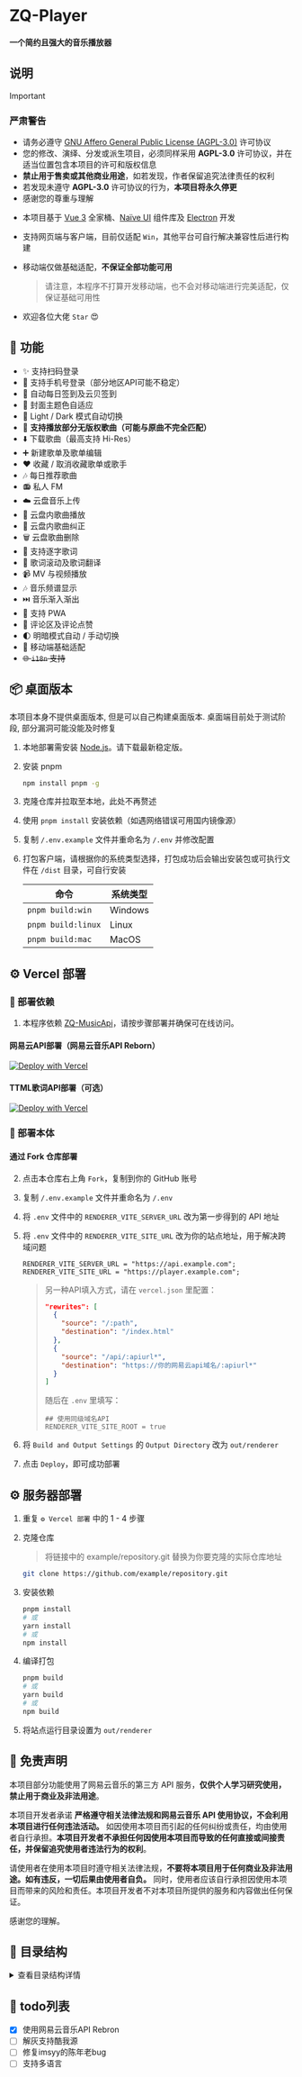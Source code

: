 # ZQ-Player


#### 一个简约且强大的音乐播放器


## 说明

> [!IMPORTANT]
>
> ### 严肃警告
>
> - 请务必遵守 [GNU Affero General Public License (AGPL-3.0)](https://www.gnu.org/licenses/agpl-3.0.html) 许可协议
> - 您的修改、演绎、分发或派生项目，必须同样采用 **AGPL-3.0** 许可协议，并在适当位置包含本项目的许可和版权信息
> - **禁止用于售卖或其他商业用途**，如若发现，作者保留追究法律责任的权利
> - 若发现未遵守 **AGPL-3.0** 许可协议的行为，**本项目将永久停更**
> - 感谢您的尊重与理解

- 本项目基于 [Vue 3](https://cn.vuejs.org/) 全家桶、[Naïve UI](https://www.naiveui.com/) 组件库及 [Electron](https://www.electronjs.org/zh/docs/latest/) 开发
- 支持网页端与客户端，目前仅适配 `Win`，其他平台可自行解决兼容性后进行构建
- 移动端仅做基础适配，**不保证全部功能可用**

  > 请注意，本程序不打算开发移动端，也不会对移动端进行完美适配，仅保证基础可用性

- 欢迎各位大佬 `Star` 😍

## 🎉 功能

- ✨ 支持扫码登录
- 📱 支持手机号登录（部分地区API可能不稳定）
- 📅 自动每日签到及云贝签到
- 🎨 封面主题色自适应
- 🌚 Light / Dark 模式自动切换
- 🎵 **支持播放部分无版权歌曲（可能与原曲不完全匹配）**
- ⬇️ 下载歌曲（最高支持 Hi-Res）
- ➕ 新建歌单及歌单编辑
- ❤️ 收藏 / 取消收藏歌单或歌手
- 🎶 每日推荐歌曲
- 📻 私人 FM
- ☁️ 云盘音乐上传
- 📂 云盘内歌曲播放
- 🔄 云盘内歌曲纠正
- 🗑️ 云盘歌曲删除
- 📝 支持逐字歌词
- 🔄 歌词滚动及歌词翻译
- 📹 MV 与视频播放
- 🎶 音乐频谱显示
- ⏭️ 音乐渐入渐出
- 🔄 支持 PWA
- 💬 评论区及评论点赞
- 🌓 明暗模式自动 / 手动切换
- 📱 移动端基础适配
- ~~🌐 `i18n` 支持~~


## 📦 桌面版本

本项目本身不提供桌面版本, 但是可以自己构建桌面版本. 桌面端目前处于测试阶段, 部分漏洞可能没能及时修复

1. 本地部署需安装 [Node.js](https://nodejs.org/zh-cn/)。请下载最新稳定版。
2. 安装 pnpm

   ```bash
   npm install pnpm -g
   ```

3. 克隆仓库并拉取至本地，此处不再赘述
4. 使用 `pnpm install` 安装依赖（如遇网络错误可用国内镜像源）
5. 复制 `/.env.example` 文件并重命名为 `/.env` 并修改配置
6. 打包客户端，请根据你的系统类型选择，打包成功后会输出安装包或可执行文件在 `/dist` 目录，可自行安装

   | 命令               | 系统类型 |
   | ------------------ | -------- |
   | `pnpm build:win`   | Windows  |
   | `pnpm build:linux` | Linux    |
   | `pnpm build:mac`   | MacOS    |


## ⚙️ Vercel 部署

### 🔧 部署依赖

1. 本程序依赖 [ZQ-MusicApi](https://github.com/BAYUEQI/ZQ-MusicApi)，请按步骤部署并确保可在线访问。



#### 网易云API部署（网易云音乐API Reborn）

[![Deploy with Vercel](https://vercel.com/button)](https://vercel.com/new/iamhutao-projects/clone?repository-url=https://github.com/BAYUEQI/ZQ-MusicApi)

#### TTML歌词API部署（可选）

[![Deploy with Vercel](https://vercel.com/button)](https://vercel.com/new/iamhutao-projects/clone?repository-url=https://github.com/BAYUEQI/ZQ-Lyrics)

### 🔧 部署本体

#### 通过 Fork 仓库部署

2. 点击本仓库右上角 `Fork`，复制到你的 GitHub 账号
3. 复制 `/.env.example` 文件并重命名为 `/.env`
4. 将 `.env` 文件中的 `RENDERER_VITE_SERVER_URL` 改为第一步得到的 API 地址
5. 将 `.env` 文件中的 `RENDERER_VITE_SITE_URL` 改为你的站点地址，用于解决跨域问题

   ```dotenv
   RENDERER_VITE_SERVER_URL = "https://api.example.com";
   RENDERER_VITE_SITE_URL = "https://player.example.com";
   ```

   > 另一种API填入方式，请在 `vercel.json` 里配置：
   >
   > ```json
   > "rewrites": [
   >   {
   >     "source": "/:path",
   >     "destination": "/index.html"
   >   },
   >   {
   >     "source": "/api/:apiurl*",
   >     "destination": "https://你的网易云api域名/:apiurl*"
   >   }
   > ]
   > ```
   >
   > 随后在 `.env` 里填写：
   >
   > ```
   > ## 使用同级域名API
   > RENDERER_VITE_SITE_ROOT = true
   > ```

6. 将 `Build and Output Settings` 的 `Output Directory` 改为 `out/renderer`


7. 点击 `Deploy`，即可成功部署

## ⚙️ 服务器部署

1. 重复 `⚙️ Vercel 部署` 中的 1 - 4 步骤
2. 克隆仓库

   > 将链接中的 example/repository.git 替换为你要克隆的实际仓库地址

   ```bash
   git clone https://github.com/example/repository.git
   ```

3. 安装依赖

   ```bash
   pnpm install
   # 或
   yarn install
   # 或
   npm install
   ```

4. 编译打包

   ```bash
   pnpm build
   # 或
   yarn build
   # 或
   npm build
   ```

5. 将站点运行目录设置为 `out/renderer`



## 📢 免责声明

本项目部分功能使用了网易云音乐的第三方 API 服务，**仅供个人学习研究使用，禁止用于商业及非法用途**。

本项目开发者承诺 **严格遵守相关法律法规和网易云音乐 API 使用协议，不会利用本项目进行任何违法活动。** 如因使用本项目而引起的任何纠纷或责任，均由使用者自行承担。**本项目开发者不承担任何因使用本项目而导致的任何直接或间接责任，并保留追究使用者违法行为的权利**。

请使用者在使用本项目时遵守相关法律法规，**不要将本项目用于任何商业及非法用途。如有违反，一切后果由使用者自负。** 同时，使用者应该自行承担因使用本项目而带来的风险和责任。本项目开发者不对本项目所提供的服务和内容做出任何保证。

感谢您的理解。


## 📂 目录结构

<details>
<summary>查看目录结构详情</summary>

```dir
├── auto-imports.d.ts                     # 自动导入TypeScript声明文件
├── commit.example                        # Git提交信息示例
├── components.d.ts                       # 组件TypeScript声明文件
├── electron-builder.yml                  # Electron Builder配置
├── electron.vite.config.mjs             # Electron Vite配置
├── index.html                           # 主页HTML
├── nginx.conf                           # Nginx配置
├── vercel.json                          # Vercel部署配置
├── electron                             # Electron相关文件
│   ├── main                            # 主进程
│   │   ├── index.js                    # 主进程入口
│   │   ├── mainIpcMain.js             # 主进程通信
│   │   ├── startMainServer.js         # 服务器启动
│   │   ├── startNcmServer.js         # 网易云音乐服务启动
│   │   └── utils                     # 工具函数
│   │       ├── checkPort.js          # 端口检查
│   │       ├── checkUpdates.js       # 更新检查
│   │       ├── createGlobalShortcut.js # 全局快捷键
│   │       ├── createSystemTray.js   # 系统托盘
│   │       ├── getNeteaseMusicUrl.js # 音乐URL获取
│   │       ├── kwDES.js             # DES加密
│   │       └── readDirAsync.js      # 异步目录读取
│   └── preload                       # 预加载脚本
│       └── index.mjs                # 预加载入口
├── public                           # 公共资源
│   ├── favicon.ico                 # 网站图标
│   ├── favicon.png                 # PNG格式图标
│   ├── latest.log                  # 最新日志
│   ├── ttml.example               # TTML示例文件
│   ├── font                       # 字体文件
│   │   ├── font.css             # 字体样式
│   │   ├── HarmonyOS_Sans_SC_Bold.woff2
│   │   ├── HarmonyOS_Sans_SC.woff2
│   │   ├── PingFangSC-Bold.woff2
│   │   └── PingFangSC-Regular.woff2
│   └── imgs                      # 图片资源
│       ├── icons                # 图标
│       └── pic                  # 图片
├── src                          # 源代码
│   ├── App.vue                  # 根组件
│   ├── main.js                  # 主入口
│   ├── api                      # API接口
│   │   ├── album.js            # 专辑相关
│   │   ├── artist.js           # 艺术家相关
│   │   ├── cloud.js            # 云服务相关
│   │   ├── comment.js          # 评论相关
│   │   ├── dj.js               # 电台相关
│   │   ├── login.js            # 登录相关
│   │   ├── other.js            # 其他API
│   │   ├── playlist.js         # 歌单相关
│   │   ├── recommend.js        # 推荐相关
│   │   ├── search.js           # 搜索相关
│   │   ├── song.js             # 歌曲相关
│   │   ├── ttml.js             # TTML相关
│   │   ├── user.js             # 用户相关
│   │   └── video.js            # 视频相关
│   ├── assets                   # 静态资源
│   │   ├── emoji.json          # 表情配置
│   │   ├── icon.json           # 图标配置
│   │   ├── idMeta.json         # ID元数据
│   │   └── themeColor.json     # 主题颜色配置
│   ├── components               # 组件
│   │   ├── Cover                # 封面相关组件
│   │   │   ├── CoverDropdown.vue # 封面下拉组件
│   │   │   ├── MainCover.vue    # 主封面组件
│   │   │   ├── SpecialCoverCard.vue # 特殊封面卡片组件
│   │   │   └── SpecialCover.vue # 特殊封面组件
│   │   ├── Global               # 全局组件
│   │   │   ├── MainLayout.vue   # 主布局组件
│   │   │   ├── Menu.vue         # 菜单组件
│   │   │   ├── Pagination.vue   # 分页组件
│   │   │   ├── Playlist.vue     # 歌单组件
│   │   │   ├── Provider.vue     # 全局化配置组件
│   │   │   └── SvgIcon.vue      # SVG图标组件
│   │   ├── List                 # 列表组件
│   │   │   ├── CommentList.vue  # 评论列表组件
│   │   │   ├── SongListDropdown.vue # 歌曲下拉组件
│   │   │   └── SongList.vue     # 歌曲列表组件
│   │   ├── Modal                # 弹窗相关组件
│   │   │   ├── AddPlaylist.vue  # 添加歌单组件
│   │   │   ├── CloudSongMatch.vue # 云盘歌曲匹配组件
│   │   │   ├── CreatePlaylist.vue # 创建歌单组件
│   │   │   ├── DownloadSong.vue # 下载歌曲组件
│   │   │   ├── LoginPhone.vue   # 手机登录组件
│   │   │   ├── LoginQRCode.vue  # 二维码登录组件
│   │   │   ├── Login.vue        # 登录组件
│   │   │   ├── PlaylistUpdate.vue # 歌单编辑组件
│   │   │   └── UpCloudSong.vue  # 上传云盘歌曲组件
│   │   ├── Nav                  # 导航相关组件
│   │   │   ├── MainNav.vue      # 主导航组件
│   │   │   └── UserData.vue     # 用户数据组件
│   │   ├── Player               # 播放器相关组件
│   │   │   ├── CountDown.vue    # 倒计时组件
│   │   │   ├── FullPlayer.vue   # 全屏播放器组件
│   │   │   ├── Lyric.vue        # 歌词组件
│   │   │   ├── MainControl.vue  # 主控制组件
│   │   │   ├── PlayerControl.vue # 播放器控制组件
│   │   │   ├── PlayerCover.vue  # 播放器封面组件
│   │   │   └── PrivateFm.vue    # 私人FM组件
│   │   ├── Search               # 搜索相关组件
│   │   │   ├── SearchHot.vue    # 热门搜索组件
│   │   │   ├── SearchInp.vue    # 搜索输入组件
│   │   │   └── SearchSuggestions.vue # 搜索建议组件
│   │   └── WinDom               # 窗口DOM相关组件
│   │       └── TitleBar.vue     # 标题栏组件
│   ├── router                   # 路由配置
│   │   ├── index.js            # 路由入口
│   │   └── routes.js           # 路由定义
│   ├── stores                   # 状态管理
│   │   ├── index.js            # Store入口
│   │   ├── indexedDB.js        # IndexedDB相关
│   │   ├── musicData.js        # 音乐数据
│   │   ├── siteData.js         # 站点数据
│   │   ├── siteSettings.js     # 站点设置
│   │   └── siteStatus.js       # 站点状态
│   ├── style                    # 样式文件
│   │   ├── amll.scss           # AMLL样式
│   │   ├── animate.scss        # 动画样式
│   │   └── main.scss           # 主样式
│   ├── types                    # 类型定义
│   │   ├── amll.d.ts           # AMLL类型
│   │   └── main.d.ts           # 主类型
│   ├── utils                    # 工具函数
│   │   ├── auth.js             # 认证相关
│   │   ├── base64.js           # Base64处理
│   │   ├── color-utils.js      # 颜色工具
│   │   ├── cover-color.js      # 封面颜色
│   │   ├── debounce.js         # 防抖
│   │   ├── formatData.js       # 数据格式化
│   │   ├── formRules.js        # 表单规则
│   │   ├── globalEvents.js     # 全局事件
│   │   ├── globalShortcut.js   # 全局快捷键
│   │   ├── helper.js           # 辅助函数
│   │   ├── lyric.ts            # 歌词处理
│   │   ├── parseLyric.js       # 歌词解析
│   │   ├── Player.js           # 播放器
│   │   ├── processTTML.ts      # TTML处理
│   │   ├── request.js          # 请求处理
│   │   ├── throttle.js         # 节流
│   │   ├── time.ts             # 时间处理
│   │   ├── timeTools.js        # 时间工具
│   │   └── userSignIn.js       # 用户登录
│   └── views                   # 视图组件
│       ├── Artist              # 艺术家相关视图
│       │   ├── albums.vue      # 专辑视图
│       │   ├── hot.vue         # 热门视图
│       │   ├── index.vue       # 艺术家主页
│       │   ├── songs.vue       # 歌曲视图
│       │   └── videos.vue      # 视频视图
│       ├── Cloud.vue           # 云盘视图
│       ├── Comment.vue         # 评论视图
│       ├── DailySongs.vue      # 每日推荐视图
│       ├── Discover            # 发现音乐视图
│       │   ├── artists.vue     # 艺术家视图
│       │   ├── index.vue       # 发现主页
│       │   ├── new.vue         # 新歌视图
│       │   ├── playlists.vue   # 歌单视图
│       │   └── toplists.vue    # 排行榜视图
│       ├── History.vue         # 历史记录视图
│       ├── Home.vue            # 主页视图
│       ├── Like                # 我喜欢的视图
│       │   ├── albums.vue      # 专辑视图
│       │   ├── artists.vue     # 艺术家视图
│       │   ├── index.vue       # 我喜欢的主页
│       │   ├── playlists.vue   # 歌单视图
│       │   └── videos.vue      # 视频视图
│       ├── List                # 列表视图
│       │   ├── album.vue       # 专辑视图
│       │   ├── playlist.vue    # 歌单视图
│       │   └── dj.vue          # 电台视图
│       ├── Local               # 本地音乐视图
│       │   ├── albums.vue      # 专辑视图
│       │   ├── artists.vue     # 艺术家视图
│       │   ├── index.vue       # 本地音乐主页
│       │   └── songs.vue       # 歌曲视图
│       ├── Player.vue          # 播放器视图
│       ├── Dj                  # 电台视图
│       │   ├── index.vue       # 电台主页
│       │   └── type.vue        # 电台分类视图
│       ├── Search              # 搜索视图
│       │   ├── albums.vue      # 专辑视图
│       │   ├── artists.vue     # 艺术家视图
│       │   ├── index.vue       # 搜索主页
│       │   ├── playlists.vue   # 歌单视图
│       │   ├── songs.vue       # 歌曲视图
│       │   ├── videos.vue      # 视频视图
│       │   └── djs.vue         # 电台视图
│       ├── Setting             # 设置视图
│       │   └── index.vue       # 设置主页
│       ├── Song.vue            # 歌曲视图
│       ├── State               # 状态视图
│       │   ├── 403.vue         # 403状态视图
│       │   ├── 404.vue         # 404状态视图
│       │   └── 500.vue         # 500状态视图
│       └── Test.vue            # 测试视图
```

</details>

## 📄 todo列表

- [x] 使用网易云音乐API Rebron
- [ ] 解灰支持酷我源
- [ ] 修复imsyy的陈年老bug
- [ ] 支持多语言
